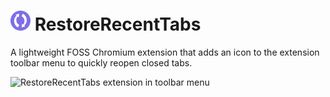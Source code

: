 # ![RestoreRecentTabs icon](icon32.png) RestoreRecentTabs
A lightweight FOSS Chromium extension that adds an icon to the extension toolbar menu to quickly reopen closed tabs.

![RestoreRecentTabs extension in toolbar menu](https://github.com/furkun/RestoreRecentTabs/assets/81188796/8197597b-c6b4-46aa-a756-57f550bff5de)
